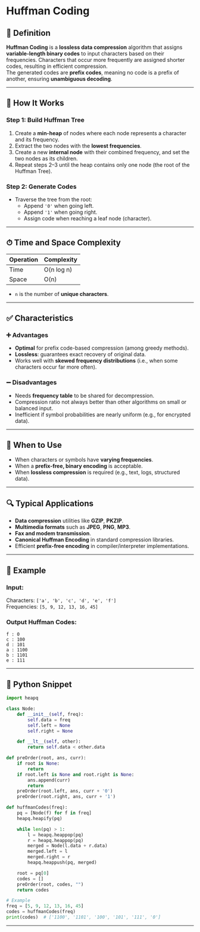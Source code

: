 # Huffman Coding

## 📌 Definition

**Huffman Coding** is a **lossless data compression** algorithm that assigns **variable-length binary codes** to input characters based on their frequencies. Characters that occur more frequently are assigned shorter codes, resulting in efficient compression.  
The generated codes are **prefix codes**, meaning no code is a prefix of another, ensuring **unambiguous decoding**.

---

## 🧠 How It Works

### Step 1: Build Huffman Tree
1. Create a **min-heap** of nodes where each node represents a character and its frequency.
2. Extract the two nodes with the **lowest frequencies**.
3. Create a new **internal node** with their combined frequency, and set the two nodes as its children.
4. Repeat steps 2–3 until the heap contains only one node (the root of the Huffman Tree).

### Step 2: Generate Codes
- Traverse the tree from the root:
  - Append `'0'` when going left.
  - Append `'1'` when going right.
  - Assign code when reaching a leaf node (character).

---

## ⏱ Time and Space Complexity

| Operation         | Complexity     |
|------------------|----------------|
| Time             | O(n log n)     |
| Space            | O(n)           |

- `n` is the number of **unique characters**.

---

## ✅ Characteristics

### ➕ Advantages
- **Optimal** for prefix code-based compression (among greedy methods).
- **Lossless**: guarantees exact recovery of original data.
- Works well with **skewed frequency distributions** (i.e., when some characters occur far more often).

### ➖ Disadvantages
- Needs **frequency table** to be shared for decompression.
- Compression ratio not always better than other algorithms on small or balanced input.
- Inefficient if symbol probabilities are nearly uniform (e.g., for encrypted data).

---

## 🧭 When to Use

- When characters or symbols have **varying frequencies**.
- When a **prefix-free, binary encoding** is acceptable.
- When **lossless compression** is required (e.g., text, logs, structured data).

---

## 🔍 Typical Applications

- **Data compression** utilities like **GZIP**, **PKZIP**.
- **Multimedia formats** such as **JPEG**, **PNG**, **MP3**.
- **Fax and modem transmission**.
- **Canonical Huffman Encoding** in standard compression libraries.
- Efficient **prefix-free encoding** in compiler/interpreter implementations.

---

## 🧪 Example

### Input:
Characters: `['a', 'b', 'c', 'd', 'e', 'f']`  
Frequencies: `[5, 9, 12, 13, 16, 45]`

### Output Huffman Codes:
```
f : 0
c : 100
d : 101
a : 1100
b : 1101
e : 111
```

---

## 🧾 Python Snippet

```python
import heapq

class Node:
    def __init__(self, freq):
        self.data = freq
        self.left = None
        self.right = None

    def __lt__(self, other):
        return self.data < other.data

def preOrder(root, ans, curr):
    if root is None:
        return
    if root.left is None and root.right is None:
        ans.append(curr)
        return
    preOrder(root.left, ans, curr + '0')
    preOrder(root.right, ans, curr + '1')

def huffmanCodes(freq):
    pq = [Node(f) for f in freq]
    heapq.heapify(pq)

    while len(pq) > 1:
        l = heapq.heappop(pq)
        r = heapq.heappop(pq)
        merged = Node(l.data + r.data)
        merged.left = l
        merged.right = r
        heapq.heappush(pq, merged)

    root = pq[0]
    codes = []
    preOrder(root, codes, "")
    return codes

# Example
freq = [5, 9, 12, 13, 16, 45]
codes = huffmanCodes(freq)
print(codes)  # ['1100', '1101', '100', '101', '111', '0']
```

---
